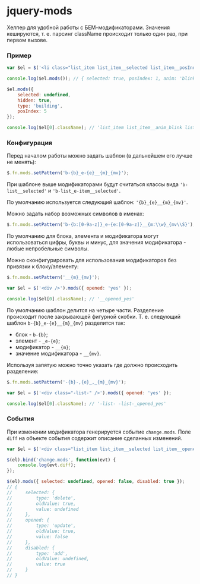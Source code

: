 jquery-mods
===========

Хелпер для удобной работы с БЕМ-модификаторами. Значения кешируются, т. е. парсинг className происходит только один раз, при
первом вызове.

### Пример

```js
var $el = $('<li class="list_item list_item__selected list_item__posIndex_1 list_item__anim_blink" />');

console.log($el.mods()); // { selected: true, posIndex: 1, anim: 'blink' }

$el.mods({
	selected: undefined,
    hidden: true,
    type: 'building',
    posIndex: 5
});

console.log($el[0].className); // 'list_item list_item__anim_blink list_item__hidden list_item__type_building list_item__posIndex_5'
```

### Конфигурация

Перед началом работы можно задать шаблон (в дальнейшем его лучше не менять):
```js
$.fn.mods.setPattern('b-{b}_e-{e}__{m}_{mv}');
```
При шаблоне выше модификаторами будут считаться классы вида `'b-list__selected'` и `'b-list_e-item__selected'`.

По умолчанию используется следующий шаблон: `'{b}_{e}__{m}_{mv}'`.

Можно задать набор возможных символов в именах:
```js
$.fn.mods.setPattern('b-{b:[0-9a-z]}_e-{e:[0-9a-z]}__{m:\\w}_{mv\\S}');
```
По умолчанию для блока, элемента и модификатора могут использоваться цифры, буквы и минус,
для значения модификатора - любые непробельные символы.

Можно сконфигурировать для использования модификаторов без привязки к блоку/элементу:
```js
$.fn.mods.setPattern('__{m}_{mv}');

var $el = $('<div />').mods({ opened: 'yes' });

console.log($el[0].className); // '__opened_yes'
```

По умолчанию шаблон делится на четыре части. Разделение происходит после закрывающей фигурной скобки.
Т. е. следующий шаблон `b-{b}_e-{e}__{m}_{mv}` разделится так:
* блок - `b-{b}`;
* элемент - `_e-{e}`;
* модификатор - `__{m}`;
* значение модификатора - `__{mv}`.

Используя запятую можно точно указать где должно происходить разделение:
```js
$.fn.mods.setPattern('-{b}-,{e}_,_{m}_{mv}');

var $el = $('<div class="-list-" />').mods({ opened: 'yes' });

console.log($el[0].className); // '-list- -list-_opened_yes'
```

### События

При изменении модификатора генерируется событие `change.mods`. Поле `diff` на объекте события содержит описание сделанных изменений.
```js
var $el = $('<div class="list_item list_item__selected list_item__opened" />');

$(el).bind('change.mods', function(evt) {
    console.log(evt.diff);
});

$(el).mods({ selected: undefined, opened: false, disabled: true });
// {
//     selected: {
//         type: 'delete',
//         oldValue: true,
//         value: undefined
//     },
//     opened: {
//         type: 'update',
//         oldValue: true,
//         value: false
//     },
//     disabled: {
//         type: 'add',
//         oldValue: undefined,
//         value: true
//     }
// }
```
